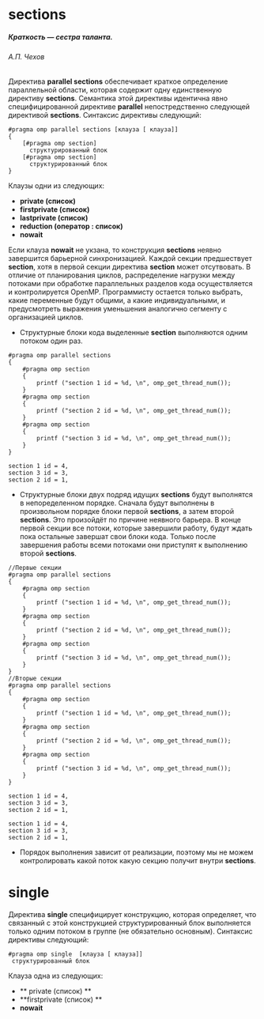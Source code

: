 # sections

##### *Краткость — сестра таланта.*
###### А.П. Чехов

Директива **parallel sections** обеспечивает краткое определение параллельной области, которая содержит одну единственную директиву **sections**. Семантика этой директивы идентична явно специфицированной директиве **parallel** непостредственно следующей директивой **sections**. Синтаксис директивы следующий:
```
#pragma omp parallel sections [клауза [ клауза]]
{
    [#pragma omp section]
      структурированный блок
    [#pragma omp section]
      структурированный блок
}
```
Клаузы одни из следующих:

* **private (список)**   
* **firstprivate (список)**  
* **lastprivate (список)**
* **reduction (оператор : список)**
* **nowait**

Если клауза **nowait** не укзана, то конструкция **sections** неявно завершится барьерной синхронизацией. Каждой секции предшествует **section**, хотя в первой секции директива **section** может отсутвовать. В отличие от планирования циклов, распределение нагрузки между потоками при обработке параллельных разделов кода осуществляется и контролируется OpenMP. Программисту остается только выбрать, какие переменные будут общими, а какие индивидуальными, и предусмотреть выражения уменьшения аналогично сегменту с организацией циклов.

* Структурные блоки кода выделенные **section** выполняются одним потоком один раз.


```
#pragma omp parallel sections
{
    #pragma omp section
    {
        printf ("section 1 id = %d, \n", omp_get_thread_num()); 
    }
    #pragma omp section
    {
        printf ("section 2 id = %d, \n", omp_get_thread_num());
    }
    #pragma omp section
    {
        printf ("section 3 id = %d, \n", omp_get_thread_num());
    }
}
```
```
section 1 id = 4,
section 3 id = 3,
section 2 id = 1,
```
* Структурные блоки двух подряд идущих **sections** будут выполнятся в непоределенном порядке. Сначала будут выполнены в произвольном порядке блоки первой **sections**, а затем второй **sections**. Это произойдёт по причине неявного барьера. В конце первой секции все потоки, которые завершили работу, будут ждать пока остальные завершат свои блоки кода. Только после завершения работы всеми потоками они приступят к выполнению второй **sections**.

```
//Первые секции
#pragma omp parallel sections
{
    #pragma omp section
    {
        printf ("section 1 id = %d, \n", omp_get_thread_num()); 
    }
    #pragma omp section
    {
        printf ("section 2 id = %d, \n", omp_get_thread_num());
    }
    #pragma omp section
    {
        printf ("section 3 id = %d, \n", omp_get_thread_num());
    }
}
//Вторые секции
#pragma omp parallel sections
{
    #pragma omp section
    {
        printf ("section 1 id = %d, \n", omp_get_thread_num()); 
    }
    #pragma omp section
    {
        printf ("section 2 id = %d, \n", omp_get_thread_num());
    }
    #pragma omp section
    {
        printf ("section 3 id = %d, \n", omp_get_thread_num());
    }
}
```

```
section 1 id = 4,
section 3 id = 3,
section 2 id = 1,

section 1 id = 4,
section 3 id = 3,
section 2 id = 1,
```
* Порядок выполнения зависит от реализации, поэтому мы не можем контролировать какой поток какую секцию получит внутри **sections**.

# single

Директива **single** специфицирует конструкцию, которая определяет, что связанный с этой конструкцией структурированный блок выполняется только одним потоком в группе (не обязательно основным). Синтаксис директивы следующий:


```
#pragma omp single  [клауза [ клауза]]
 структурированный блок
```
Клауза одна из следующих:

* ** private (список) **
* **firstprivate (список) **
* **nowait**